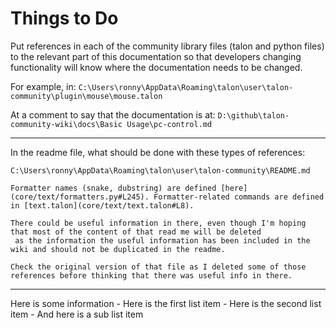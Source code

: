 # Things to Do

Put references in each of the community library files (talon and python files) to the relevant part of this documentation
so that developers changing functionality will know where the documentation needs to be changed.

For example, in: 
`C:\Users\ronny\AppData\Roaming\talon\user\talon-community\plugin\mouse\mouse.talon`

At a comment to say that the documentation is at:
`D:\github\talon-community-wiki\docs\Basic Usage\pc-control.md`

---

In the readme file, what should be done with these types of references:
```
C:\Users\ronny\AppData\Roaming\talon\user\talon-community\README.md

Formatter names (snake, dubstring) are defined [here](core/text/formatters.py#L245). Formatter-related commands are defined in [text.talon](core/text/text.talon#L8).

There could be useful information in there, even though I'm hoping that most of the content of that read me will be deleted
 as the information the useful information has been included in the wiki and should not be duplicated in the readme.

Check the original version of that file as I deleted some of those references before thinking that there was useful info in there.
```

---

Here is some information
    - Here is the first list item
    - Here is the second list item
        - And here is a sub list item